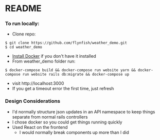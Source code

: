 # README

### To run locally:

- Clone repo:
```
$ git clone https://github.com/flynfish/weather_demo.git
$ cd weather_demo
```
- [Install Docker](https://www.docker.com/community-edition#download) if you don't have it installed
- From weather_demo folder run:
```
$ docker-compose build && docker-compose run website yarn && docker-compose run website rails db:migrate && docker-compose up
```
- visit http://localhost:3000
- If you get a timeout error the first time, just refresh

### Design Considerations

- I'd normally structure json updates in an API namespace to keep things separate from normal rails controllers
- I chose docker so you could get things running quickly
- Used React on the frontend
  - I would normally break components up more than I did
